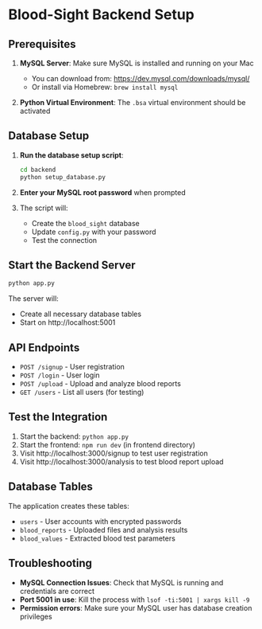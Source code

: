 # Blood-Sight Backend Setup

## Prerequisites

1. **MySQL Server**: Make sure MySQL is installed and running on your Mac
   - You can download from: https://dev.mysql.com/downloads/mysql/
   - Or install via Homebrew: `brew install mysql`

2. **Python Virtual Environment**: The `.bsa` virtual environment should be activated

## Database Setup

1. **Run the database setup script**:
   ```bash
   cd backend
   python setup_database.py
   ```
   
2. **Enter your MySQL root password** when prompted

3. The script will:
   - Create the `blood_sight` database
   - Update `config.py` with your password
   - Test the connection

## Start the Backend Server

```bash
python app.py
```

The server will:
- Create all necessary database tables
- Start on http://localhost:5001

## API Endpoints

- `POST /signup` - User registration
- `POST /login` - User login  
- `POST /upload` - Upload and analyze blood reports
- `GET /users` - List all users (for testing)

## Test the Integration

1. Start the backend: `python app.py`
2. Start the frontend: `npm run dev` (in frontend directory)
3. Visit http://localhost:3000/signup to test user registration
4. Visit http://localhost:3000/analysis to test blood report upload

## Database Tables

The application creates these tables:
- `users` - User accounts with encrypted passwords
- `blood_reports` - Uploaded files and analysis results
- `blood_values` - Extracted blood test parameters

## Troubleshooting

- **MySQL Connection Issues**: Check that MySQL is running and credentials are correct
- **Port 5001 in use**: Kill the process with `lsof -ti:5001 | xargs kill -9`
- **Permission errors**: Make sure your MySQL user has database creation privileges
